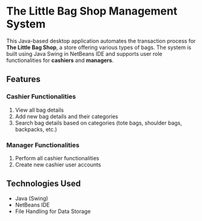 # The Little Bag Shop Management System

This Java-based desktop application automates the transaction process for **The Little Bag Shop**, a store offering various types of bags. The system is built using Java Swing in NetBeans IDE and supports user role functionalities for **cashiers** and **managers**.

## Features

### Cashier Functionalities
1. View all bag details
2. Add new bag details and their categories
3. Search bag details based on categories (tote bags, shoulder bags, backpacks, etc.)

### Manager Functionalities
1. Perform all cashier functionalities
2. Create new cashier user accounts

## Technologies Used
- Java (Swing)
- NetBeans IDE
- File Handling for Data Storage
